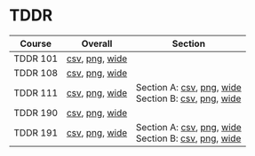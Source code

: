 # TDDR

| Course | Overall | Section |
| ------ | ------- | ------- |
| TDDR 101 | [csv](https://github.com/UCSD-Historical-Enrollment-Data/2023Spring/blob/main/overall/TDDR%20101.csv), [png](https://raw.githubusercontent.com/UCSD-Historical-Enrollment-Data/2023Spring/main/plot_overall/TDDR%20101.png), [wide](https://raw.githubusercontent.com/UCSD-Historical-Enrollment-Data/2023Spring/main/plot_overall_wide/TDDR%20101.png) |  |
| TDDR 108 | [csv](https://github.com/UCSD-Historical-Enrollment-Data/2023Spring/blob/main/overall/TDDR%20108.csv), [png](https://raw.githubusercontent.com/UCSD-Historical-Enrollment-Data/2023Spring/main/plot_overall/TDDR%20108.png), [wide](https://raw.githubusercontent.com/UCSD-Historical-Enrollment-Data/2023Spring/main/plot_overall_wide/TDDR%20108.png) |  |
| TDDR 111 | [csv](https://github.com/UCSD-Historical-Enrollment-Data/2023Spring/blob/main/overall/TDDR%20111.csv), [png](https://raw.githubusercontent.com/UCSD-Historical-Enrollment-Data/2023Spring/main/plot_overall/TDDR%20111.png), [wide](https://raw.githubusercontent.com/UCSD-Historical-Enrollment-Data/2023Spring/main/plot_overall_wide/TDDR%20111.png) | Section A: [csv](https://github.com/UCSD-Historical-Enrollment-Data/2023Spring/blob/main/section/TDDR%20111_A.csv), [png](https://raw.githubusercontent.com/UCSD-Historical-Enrollment-Data/2023Spring/main/plot_section/TDDR%20111_A.png), [wide](https://raw.githubusercontent.com/UCSD-Historical-Enrollment-Data/2023Spring/main/plot_section_wide/TDDR%20111_A.png)<br>Section B: [csv](https://github.com/UCSD-Historical-Enrollment-Data/2023Spring/blob/main/section/TDDR%20111_B.csv), [png](https://raw.githubusercontent.com/UCSD-Historical-Enrollment-Data/2023Spring/main/plot_section/TDDR%20111_B.png), [wide](https://raw.githubusercontent.com/UCSD-Historical-Enrollment-Data/2023Spring/main/plot_section_wide/TDDR%20111_B.png) |
| TDDR 190 | [csv](https://github.com/UCSD-Historical-Enrollment-Data/2023Spring/blob/main/overall/TDDR%20190.csv), [png](https://raw.githubusercontent.com/UCSD-Historical-Enrollment-Data/2023Spring/main/plot_overall/TDDR%20190.png), [wide](https://raw.githubusercontent.com/UCSD-Historical-Enrollment-Data/2023Spring/main/plot_overall_wide/TDDR%20190.png) |  |
| TDDR 191 | [csv](https://github.com/UCSD-Historical-Enrollment-Data/2023Spring/blob/main/overall/TDDR%20191.csv), [png](https://raw.githubusercontent.com/UCSD-Historical-Enrollment-Data/2023Spring/main/plot_overall/TDDR%20191.png), [wide](https://raw.githubusercontent.com/UCSD-Historical-Enrollment-Data/2023Spring/main/plot_overall_wide/TDDR%20191.png) | Section A: [csv](https://github.com/UCSD-Historical-Enrollment-Data/2023Spring/blob/main/section/TDDR%20191_A.csv), [png](https://raw.githubusercontent.com/UCSD-Historical-Enrollment-Data/2023Spring/main/plot_section/TDDR%20191_A.png), [wide](https://raw.githubusercontent.com/UCSD-Historical-Enrollment-Data/2023Spring/main/plot_section_wide/TDDR%20191_A.png)<br>Section B: [csv](https://github.com/UCSD-Historical-Enrollment-Data/2023Spring/blob/main/section/TDDR%20191_B.csv), [png](https://raw.githubusercontent.com/UCSD-Historical-Enrollment-Data/2023Spring/main/plot_section/TDDR%20191_B.png), [wide](https://raw.githubusercontent.com/UCSD-Historical-Enrollment-Data/2023Spring/main/plot_section_wide/TDDR%20191_B.png) |
